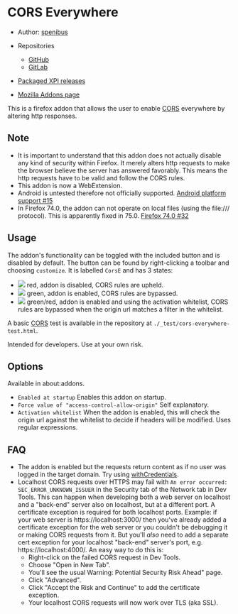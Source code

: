 CORS Everywhere
===============

- Author: [spenibus][1]

- Repositories
  - [GitHub][2]
  - [GitLab][3]

- [Packaged XPI releases][4]

- [Mozilla Addons page][5]


This is a firefox addon that allows the user to enable [CORS][6] everywhere by altering http responses.

Note
----

 - It is important to understand that this addon does not actually disable any kind of security within Firefox.
   It merely alters http requests to make the browser believe the server has answered favorably.
   This means the http requests have to be valid and follow the CORS rules.
 - This addon is now a WebExtension.
 - Android is untested therefore not officially supported.
   [Android platform support #15][9]
 - In Firefox 74.0, the addon can not operate on local files (using the file:/// protocol). This is apparently fixed in 75.0.
   [Firefox 74.0 #32][10]


Usage
-----

The addon's functionality can be toggled with the included button and is disabled by default.
The button can be found by right-clicking a toolbar and choosing `customize`.
It is labelled `CorsE` and has 3 states:

 - ![](media/button-48-off.png) red, addon is disabled, CORS rules are upheld.
 - ![](media/button-48-on.png) green, addon is enabled, CORS rules are bypassed.
 - ![](media/button-48-on-filter.png) green/red, addon is enabled and using the activation whitelist,
   CORS rules are bypassed when the origin url matches a filter in the whitelist.

A basic [CORS][6] test is available in the repository at `./_test/cors-everywhere-test.html`.

Intended for developers. Use at your own risk.


Options
-------

Available in about:addons.

 - `Enabled at startup`
   Enables this addon on startup.
 - `Force value of "access-control-allow-origin"`
   Self explanatory.
 - `Activation whitelist`
   When the addon is enabled, this will check the origin url against the whitelist
   to decide if headers will be modified. Uses regular expressions.


FAQ
---

 - The addon is enabled but the requests return content as if no user was logged in the target domain.
   Try using [withCredentials][8].
 - Localhost CORS requests over HTTPS may fail with `An error occurred: SEC_ERROR_UNKNOWN_ISSUER` in the Security tab of the Network tab in Dev Tools.
   This can happen when developing both a web server on localhost and a "back-end" server also on localhost, but at a different port.
   A certificate exception is required for both localhost ports.
   Example: if your web server is https://localhost:3000/ then you've already added a certificate exception for the web server or you couldn't be debugging it or making CORS requests from it.
   But you'll *also* need to add a separate cert exception for your localhost "back-end" server's port, e.g. https://localhost:4000/.
   An easy way to do this is:
   -  Right-click on the failed CORS request in Dev Tools.
   -  Choose "Open in New Tab".
   -  You'll see the usual Warning: Potential Security Risk Ahead" page.
   -  Click "Advanced".
   -  Click "Accept the Risk and Continue" to add the certificate exception.
   -  Your localhost CORS requests will now work over TLS (aka SSL).

 [1]: https://spenibus.net
 [2]: https://github.com/spenibus/cors-everywhere-firefox-addon
 [3]: https://gitlab.com/spenibus/cors-everywhere-firefox-addon
 [4]: https://spenibus.net/files/gitbin/cors-everywhere-firefox-addon/
 [5]: https://addons.mozilla.org/en-US/firefox/addon/cors-everywhere/
 [6]: https://developer.mozilla.org/en-US/docs/Web/HTTP/Access_control_CORS
 [7]: https://developer.mozilla.org/en-US/Add-ons/Overlay_Extensions/XUL_School/Intercepting_Page_Loads
 [8]: https://developer.mozilla.org/en-US/docs/Web/API/XMLHttpRequest/withCredentials
 [9]: ../../issues/15
[10]: ../../issues/32
